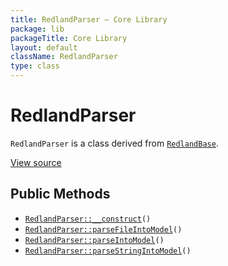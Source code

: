 ```yaml
---
title: RedlandParser — Core Library
package: lib
packageTitle: Core Library
layout: default
className: RedlandParser
type: class
---
```


# RedlandParser

<code>RedlandParser</code> is a class derived from <code><a href="RedlandBase">RedlandBase</a></code>.

<a href="https://github.com/eregansu/lib/blob/master/rdf/redland.php">View source</a>

## Public Methods

* <code><a href="RedlandParser%3A%3A__construct">RedlandParser::__construct</a>()</code>
* <code><a href="RedlandParser%3A%3AparseFileIntoModel">RedlandParser::parseFileIntoModel</a>()</code>
* <code><a href="RedlandParser%3A%3AparseIntoModel">RedlandParser::parseIntoModel</a>()</code>
* <code><a href="RedlandParser%3A%3AparseStringIntoModel">RedlandParser::parseStringIntoModel</a>()</code>

